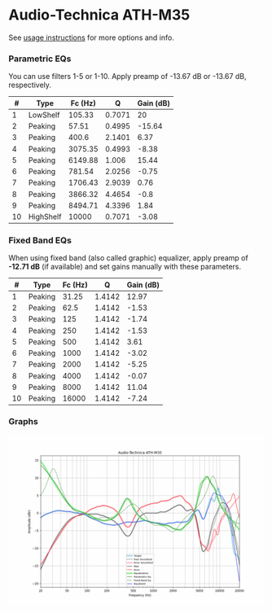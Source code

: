 # Audio-Technica ATH-M35
See [usage instructions](https://github.com/jaakkopasanen/AutoEq#usage) for more options and info.

### Parametric EQs
You can use filters 1-5 or 1-10. Apply preamp of -13.67 dB or -13.67 dB, respectively.

|   # | Type      |   Fc (Hz) |      Q |   Gain (dB) |
|-----|-----------|-----------|--------|-------------|
|   1 | LowShelf  |    105.33 | 0.7071 |       20    |
|   2 | Peaking   |     57.51 | 0.4995 |      -15.64 |
|   3 | Peaking   |    400.6  | 2.1401 |        6.37 |
|   4 | Peaking   |   3075.35 | 0.4993 |       -8.38 |
|   5 | Peaking   |   6149.88 | 1.006  |       15.44 |
|   6 | Peaking   |    781.54 | 2.0256 |       -0.75 |
|   7 | Peaking   |   1706.43 | 2.9039 |        0.76 |
|   8 | Peaking   |   3866.32 | 4.4654 |       -0.8  |
|   9 | Peaking   |   8494.71 | 4.3396 |        1.84 |
|  10 | HighShelf |  10000    | 0.7071 |       -3.08 |

### Fixed Band EQs
When using fixed band (also called graphic) equalizer, apply preamp of **-12.71 dB** (if available) and set gains manually with these parameters.

|   # | Type    |   Fc (Hz) |      Q |   Gain (dB) |
|-----|---------|-----------|--------|-------------|
|   1 | Peaking |     31.25 | 1.4142 |       12.97 |
|   2 | Peaking |     62.5  | 1.4142 |       -1.53 |
|   3 | Peaking |    125    | 1.4142 |       -1.74 |
|   4 | Peaking |    250    | 1.4142 |       -1.53 |
|   5 | Peaking |    500    | 1.4142 |        3.61 |
|   6 | Peaking |   1000    | 1.4142 |       -3.02 |
|   7 | Peaking |   2000    | 1.4142 |       -5.25 |
|   8 | Peaking |   4000    | 1.4142 |       -0.07 |
|   9 | Peaking |   8000    | 1.4142 |       11.04 |
|  10 | Peaking |  16000    | 1.4142 |       -7.24 |

### Graphs
![](./Audio-Technica%20ATH-M35.png)
